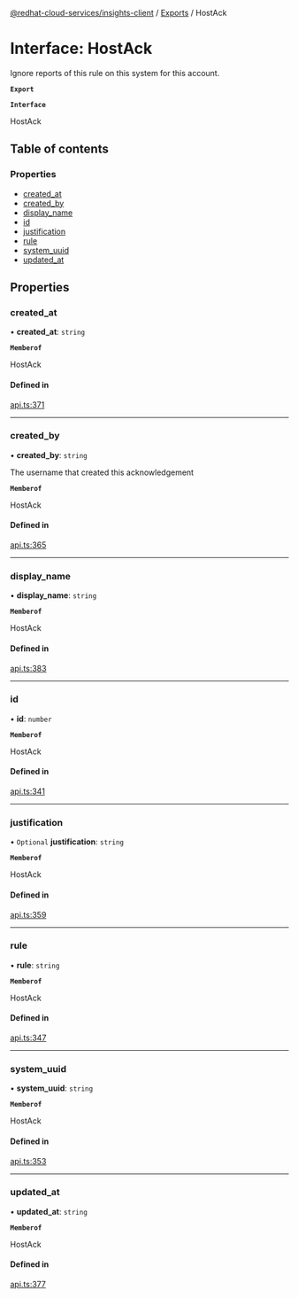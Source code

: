 [@redhat-cloud-services/insights-client](../README.md) / [Exports](../modules.md) / HostAck

# Interface: HostAck

Ignore reports of this rule on this system for this account.

**`Export`**

**`Interface`**

HostAck

## Table of contents

### Properties

- [created\_at](HostAck.md#created_at)
- [created\_by](HostAck.md#created_by)
- [display\_name](HostAck.md#display_name)
- [id](HostAck.md#id)
- [justification](HostAck.md#justification)
- [rule](HostAck.md#rule)
- [system\_uuid](HostAck.md#system_uuid)
- [updated\_at](HostAck.md#updated_at)

## Properties

### created\_at

• **created\_at**: `string`

**`Memberof`**

HostAck

#### Defined in

[api.ts:371](https://github.com/RedHatInsights/javascript-clients/blob/master/packages/insights/api.ts#L371)

___

### created\_by

• **created\_by**: `string`

The username that created this acknowledgement

**`Memberof`**

HostAck

#### Defined in

[api.ts:365](https://github.com/RedHatInsights/javascript-clients/blob/master/packages/insights/api.ts#L365)

___

### display\_name

• **display\_name**: `string`

**`Memberof`**

HostAck

#### Defined in

[api.ts:383](https://github.com/RedHatInsights/javascript-clients/blob/master/packages/insights/api.ts#L383)

___

### id

• **id**: `number`

**`Memberof`**

HostAck

#### Defined in

[api.ts:341](https://github.com/RedHatInsights/javascript-clients/blob/master/packages/insights/api.ts#L341)

___

### justification

• `Optional` **justification**: `string`

**`Memberof`**

HostAck

#### Defined in

[api.ts:359](https://github.com/RedHatInsights/javascript-clients/blob/master/packages/insights/api.ts#L359)

___

### rule

• **rule**: `string`

**`Memberof`**

HostAck

#### Defined in

[api.ts:347](https://github.com/RedHatInsights/javascript-clients/blob/master/packages/insights/api.ts#L347)

___

### system\_uuid

• **system\_uuid**: `string`

**`Memberof`**

HostAck

#### Defined in

[api.ts:353](https://github.com/RedHatInsights/javascript-clients/blob/master/packages/insights/api.ts#L353)

___

### updated\_at

• **updated\_at**: `string`

**`Memberof`**

HostAck

#### Defined in

[api.ts:377](https://github.com/RedHatInsights/javascript-clients/blob/master/packages/insights/api.ts#L377)
